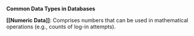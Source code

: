 **Common Data Types in Databases**

**[[Numeric Data]]**: Comprises numbers that can be used in mathematical operations (e.g., counts of log-in attempts).